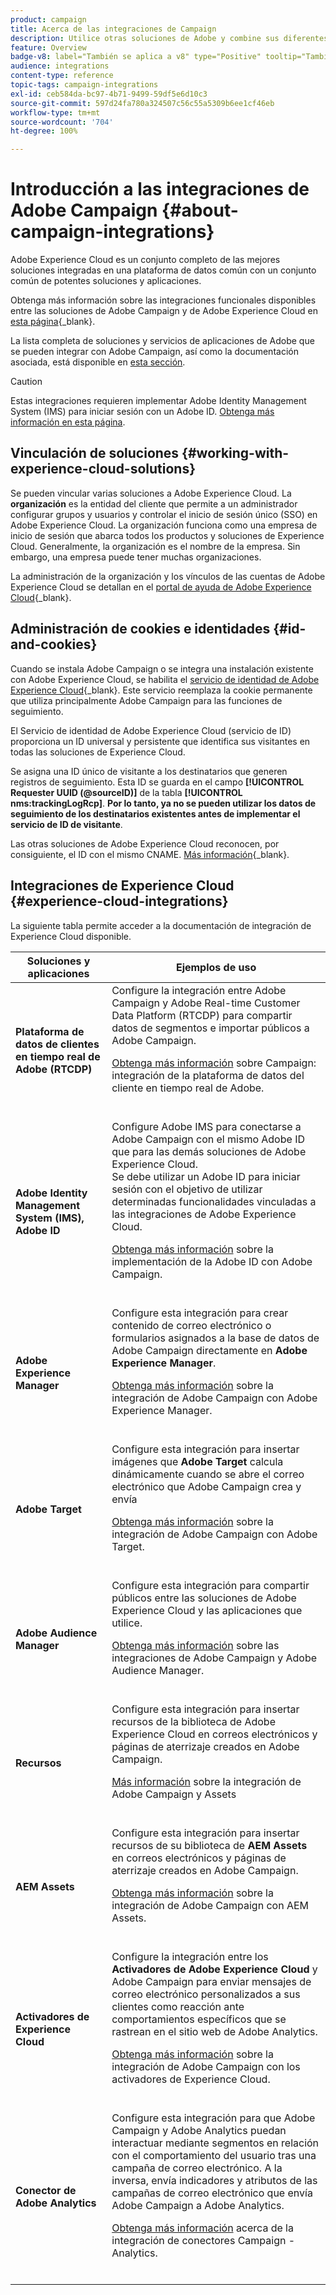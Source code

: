 ```yaml
---
product: campaign
title: Acerca de las integraciones de Campaign
description: Utilice otras soluciones de Adobe y combine sus diferentes capacidades con Campaign
feature: Overview
badge-v8: label="También se aplica a v8" type="Positive" tooltip="También se aplica a Campaign v8"
audience: integrations
content-type: reference
topic-tags: campaign-integrations
exl-id: ceb584da-bc97-4b71-9499-59df5e6d10c3
source-git-commit: 597d24fa780a324507c56c55a5309b6ee1cf46eb
workflow-type: tm+mt
source-wordcount: '704'
ht-degree: 100%

---
```


# Introducción a las integraciones de Adobe Campaign {#about-campaign-integrations}

Adobe Experience Cloud es un conjunto completo de las mejores soluciones integradas en una plataforma de datos común con un conjunto común de potentes soluciones y aplicaciones.

Obtenga más información sobre las integraciones funcionales disponibles entre las soluciones de Adobe Campaign y de Adobe Experience Cloud en [esta página](https://experienceleague.adobe.com/es/docs/core-services/interface/administration/integrations){_blank}.

La lista completa de soluciones y servicios de aplicaciones de Adobe que se pueden integrar con Adobe Campaign, así como la documentación asociada, está disponible en [esta sección](#experience-cloud-integrations).

>[!CAUTION]
>
>Estas integraciones requieren implementar Adobe Identity Management System (IMS) para iniciar sesión con un Adobe ID. [Obtenga más información en esta página](../../integrations/using/about-adobe-id.md).
>

## Vinculación de soluciones {#working-with-experience-cloud-solutions}

Se pueden vincular varias soluciones a Adobe Experience Cloud. La **organización** es la entidad del cliente que permite a un administrador configurar grupos y usuarios y controlar el inicio de sesión único (SSO) en Adobe Experience Cloud. La organización funciona como una empresa de inicio de sesión que abarca todos los productos y soluciones de Experience Cloud. Generalmente, la organización es el nombre de la empresa. Sin embargo, una empresa puede tener muchas organizaciones.

La administración de la organización y los vínculos de las cuentas de Adobe Experience Cloud se detallan en el [portal de ayuda de Adobe Experience Cloud](https://experienceleague.adobe.com/es/docs/core-services/interface/administration/organizations){_blank}.

## Administración de cookies e identidades {#id-and-cookies}

Cuando se instala Adobe Campaign o se integra una instalación existente con Adobe Experience Cloud, se habilita el [servicio de identidad de Adobe Experience Cloud](https://experienceleague.adobe.com/es/docs/id-service/using/home){_blank}. Este servicio reemplaza la cookie permanente que utiliza principalmente Adobe Campaign para las funciones de seguimiento.

El Servicio de identidad de Adobe Experience Cloud (servicio de ID) proporciona un ID universal y persistente que identifica sus visitantes en todas las soluciones de Experience Cloud.

Se asigna una ID único de visitante a los destinatarios que generen registros de seguimiento. Esta ID se guarda en el campo **[!UICONTROL Requester UUID (@sourceID)]** de la tabla **[!UICONTROL nms:trackingLogRcp]**. **Por lo tanto, ya no se pueden utilizar los datos de seguimiento de los destinatarios existentes antes de implementar el servicio de ID de visitante**.

Las otras soluciones de Adobe Experience Cloud reconocen, por consiguiente, el ID con el mismo CNAME. [Más información](https://experienceleague.adobe.com/es/docs/id-service/using/reference/analytics-reference/cname){_blank}.

## Integraciones de Experience Cloud {#experience-cloud-integrations}

La siguiente tabla permite acceder a la documentación de integración de Experience Cloud disponible.

<table> 
 <thead> 
  <tr> 
   <th> Soluciones y aplicaciones<br /> </th> 
   <th> Ejemplos de uso<br /> </th> 
  </tr> 
 </thead> 
 <tbody> 
  <tr> 
   <td> <strong>Plataforma de datos de clientes en tiempo real de Adobe (RTCDP)</strong><br /> </td> 
   <td> Configure la integración entre Adobe Campaign y Adobe Real-time Customer Data Platform (RTCDP) para compartir datos de segmentos e importar públicos a Adobe Campaign.<br /> <p><a href="../../integrations/using/get-started-sources-destinations.md">Obtenga más información</a> sobre Campaign: integración de la plataforma de datos del cliente en tiempo real de Adobe.</p><br /> </td> 
  </tr> 
  <tr> 
   <td> <strong>Adobe Identity Management System (IMS), Adobe ID</strong><br /> </td> 
   <td> Configure Adobe IMS para conectarse a Adobe Campaign con el mismo Adobe ID que para las demás soluciones de Adobe Experience Cloud.<br /> Se debe utilizar un Adobe ID para iniciar sesión con el objetivo de utilizar determinadas funcionalidades vinculadas a las integraciones de Adobe Experience Cloud.<br /> <p><a href="../../integrations/using/about-adobe-id.md">Obtenga más información</a> sobre la implementación de la Adobe ID con Adobe Campaign.</p><br /> </td> 
  </tr> 
  <tr> 
   <td> <strong>Adobe Experience Manager</strong><br /> </td> 
   <td> Configure esta integración para crear contenido de correo electrónico o formularios asignados a la base de datos de Adobe Campaign directamente en <strong>Adobe Experience Manager</strong>.<br /> <p><a href="../../integrations/using/about-adobe-experience-manager.md">Obtenga más información</a> sobre la integración de Adobe Campaign con Adobe Experience Manager.</p><br /> </td> 
  </tr> 
  <tr> 
   <td> <strong>Adobe Target</strong><br /> </td> 
   <td> Configure esta integración para insertar imágenes que <strong>Adobe Target</strong> calcula dinámicamente cuando se abre el correo electrónico que Adobe Campaign crea y envía<br /> <p><a href="../../integrations/using/integrating-with-adobe-target.md">Obtenga más información</a> sobre la integración de Adobe Campaign con Adobe Target.</p><br /> </td> 
  </tr> 
  <tr> 
   <td><strong>Adobe Audience Manager</strong><br /> </td> 
   <td> Configure esta integración para compartir públicos entre las soluciones de Adobe Experience Cloud y las aplicaciones que utilice.<br /> <p><a href="../../integrations/using/sharing-audiences-with-adobe-experience-cloud.md">Obtenga más información</a> sobre las integraciones de Adobe Campaign y Adobe Audience Manager.</p><br /> </td> 
  </tr> 
  <tr> 
   <td> <strong>Recursos</strong><br /> </td> 
   <td> Configure esta integración para insertar recursos de la biblioteca de Adobe Experience Cloud en correos electrónicos y páginas de aterrizaje creados en Adobe Campaign.<br /> <p><a href="../../integrations/using/configuring-access-to-assets.md#integrating-with-experience-cloud-assets">Más información</a> sobre la integración de Adobe Campaign y Assets</p><br /> </td> 
  </tr> 
  <tr> 
   <td> <strong>AEM Assets</strong><br /> </td> 
   <td> Configure esta integración para insertar recursos de su biblioteca de <strong>AEM Assets</strong> en correos electrónicos y páginas de aterrizaje creados en Adobe Campaign.<br /> <p><a href="../../integrations/using/configuring-access-to-assets.md#integrating-with-aem-assets">Obtenga más información</a> sobre la integración de Adobe Campaign con AEM Assets.</p><br /> </td> 
  </tr> 
  <tr> 
   <td> <strong>Activadores de Experience Cloud</strong><br /> </td> 
   <td> Configure la integración entre los <strong>Activadores de Adobe Experience Cloud</strong> y Adobe Campaign para enviar mensajes de correo electrónico personalizados a sus clientes como reacción ante comportamientos específicos que se rastrean en el sitio web de Adobe Analytics.<br /> <p><a href="about-triggers.md">Obtenga más información</a> sobre la integración de Adobe Campaign con los activadores de Experience Cloud.</p><br /> </td> 
  </tr> 
  <tr> 
   <td> <strong>Conector de Adobe Analytics</strong><br /> </td> 
   <td> Configure esta integración para que Adobe Campaign y Adobe Analytics puedan interactuar mediante segmentos en relación con el comportamiento del usuario tras una campaña de correo electrónico. A la inversa, envía indicadores y atributos de las campañas de correo electrónico que envía Adobe Campaign a Adobe Analytics.<br /> <p><a href="../../integrations/using/gs-aa.md">Obtenga más información</a> acerca de la integración de conectores Campaign - Analytics.</p><br /> </td> 
  </tr> 
 </tbody> 
</table>
